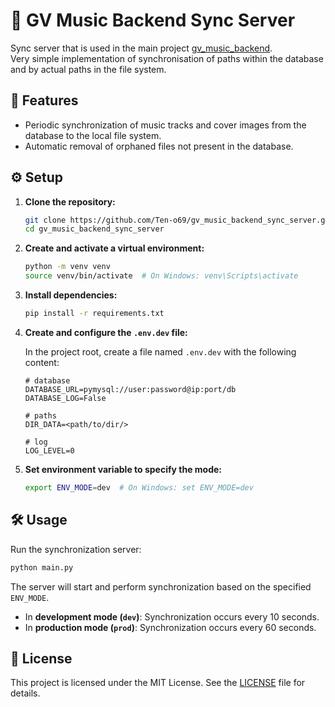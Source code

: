 # 🎵 GV Music Backend Sync Server

Sync server that is used in the main project [gv_music_backend](https://github.com/Ten-o69/gv_music_backend).  
Very simple implementation of synchronisation of paths within the database and by actual paths in the file system.

## 🚀 Features

- Periodic synchronization of music tracks and cover images from the database to the local file system.
- Automatic removal of orphaned files not present in the database.

## ⚙️ Setup

1. **Clone the repository:**

   ```bash
   git clone https://github.com/Ten-o69/gv_music_backend_sync_server.git
   cd gv_music_backend_sync_server
   ```

2. **Create and activate a virtual environment:**

   ```bash
   python -m venv venv
   source venv/bin/activate  # On Windows: venv\Scripts\activate
   ```

3. **Install dependencies:**

   ```bash
   pip install -r requirements.txt
   ```

4. **Create and configure the `.env.dev` file:**

   In the project root, create a file named `.env.dev` with the following content:

   ```env
   # database
   DATABASE_URL=pymysql://user:password@ip:port/db
   DATABASE_LOG=False

   # paths
   DIR_DATA=<path/to/dir/>

   # log
   LOG_LEVEL=0
   ```

5. **Set environment variable to specify the mode:**

   ```bash
   export ENV_MODE=dev  # On Windows: set ENV_MODE=dev
   ```

## 🛠️ Usage

Run the synchronization server:

```bash
python main.py
```

The server will start and perform synchronization based on the specified `ENV_MODE`.

- In **development mode (`dev`)**: Synchronization occurs every 10 seconds.
- In **production mode (`prod`)**: Synchronization occurs every 60 seconds.

## 📄 License

This project is licensed under the MIT License. See the [LICENSE](LICENSE) file for details.